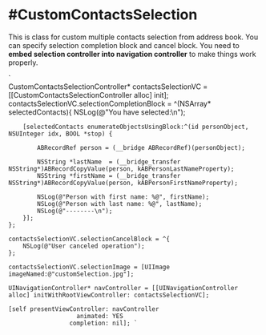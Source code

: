 #CustomContactsSelection
========================
This is class for custom multiple contacts selection from address book. You can specify selection completion block and cancel block. You need to **embed selection controller into navigation controller** to make things work properly. 

`    
	CustomContactsSelectionController* contactsSelectionVC =	 [[CustomContactsSelectionController alloc] init];
    	contactsSelectionVC.selectionCompletionBlock = ^(NSArray* selectedContacts){
        NSLog(@"You have selected:\n");
        
        [selectedContacts enumerateObjectsUsingBlock:^(id personObject, NSUInteger idx, BOOL *stop) {

            ABRecordRef person = (__bridge ABRecordRef)(personObject);
            
            NSString *lastName  = (__bridge_transfer NSString*)ABRecordCopyValue(person, kABPersonLastNameProperty);
            NSString *firstName = (__bridge_transfer NSString*)ABRecordCopyValue(person, kABPersonFirstNameProperty);

            NSLog(@"Person with first name: %@", firstName);
            NSLog(@"Person with last name: %@", lastName);
            NSLog(@"--------\n");
        }];
    };
    
    contactsSelectionVC.selectionCancelBlock = ^{
        NSLog(@"User canceled operation");
    };
    
    contactsSelectionVC.selectionImage = [UIImage imageNamed:@"customSelection.jpg"];
    
    UINavigationController* navController = [[UINavigationController alloc] initWithRootViewController: contactsSelectionVC];

    [self presentViewController: navController
                       animated: YES
                     completion: nil]; `
